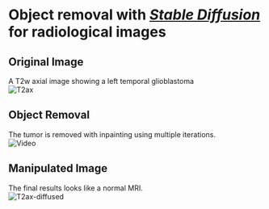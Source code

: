 # Object removal with [_Stable Diffusion_](https://github.com/CompVis/stable-diffusion) for radiological images

## Original Image 
A T2w axial image showing a left temporal glioblastoma  
![T2ax](https://user-images.githubusercontent.com/37253540/188712906-c8cbe847-75ed-4fa7-827d-6bc814f0a8c5.png)

## Object Removal
The tumor is removed with inpainting using multiple iterations.  
![Video](T2ax.gif)

## Manipulated Image
The final results looks like a normal MRI.   
![T2ax-diffused](https://user-images.githubusercontent.com/37253540/188712913-03e1f336-3fe2-4c1c-914f-b25f79391a6c.png)
